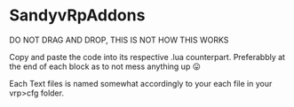 # SandyvRpAddons

DO NOT DRAG AND DROP, THIS IS NOT HOW THIS WORKS

Copy and paste the code into its respective .lua counterpart. Preferabbly at the end of each block as to not mess anything up :stuck_out_tongue:

Each Text files is named somewhat accordingly to your each file in your vrp>cfg folder.
